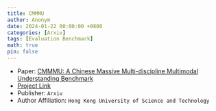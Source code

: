 ```yaml
---
title: CMMMU
author: Anonym
date: 2024-01-22 00:00:00 +0800
categories: [Arxiv]
tags: [Evaluation Benchmark]
math: true
pin: false
---
```


- Paper: [CMMMU: A Chinese Massive Multi-discipline Multimodal Understanding Benchmark](https://arxiv.org/abs/2401.11944)
- [Project Link](https://cmmmu-benchmark.github.io/)
- Publisher: `Arxiv`
- Author Affiliation: `Hong Kong University of Science and Technology`
